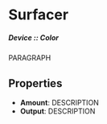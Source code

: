 # Surfacer
##### Device :: Color

PARAGRAPH

## Properties

- **Amount**: DESCRIPTION
- **Output**: DESCRIPTION





